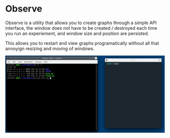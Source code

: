 # Observe
Observe is a utility that allows you to create graphs through a simple API interface, the window does not have to be created / destroyed each time you run an experiement, and window size and position are persisted.

This allows you to restart and view graphs programatically without all that annoyign resizing and moving of windows. 

![Observe Demo](https://github.com/AtomicTessellator/observe/raw/main/demo/observe_demo.gif)
